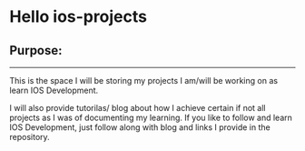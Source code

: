 # Hello ios-projects

## Purpose:
---

This is the space I will be storing my projects I am/will be working on as learn IOS Development. 

I will also provide tutorilas/ blog about how I achieve certain if not all projects as I was of documenting my learning. If you like to follow and learn IOS Development, just follow along with blog and links I provide in the repository.


